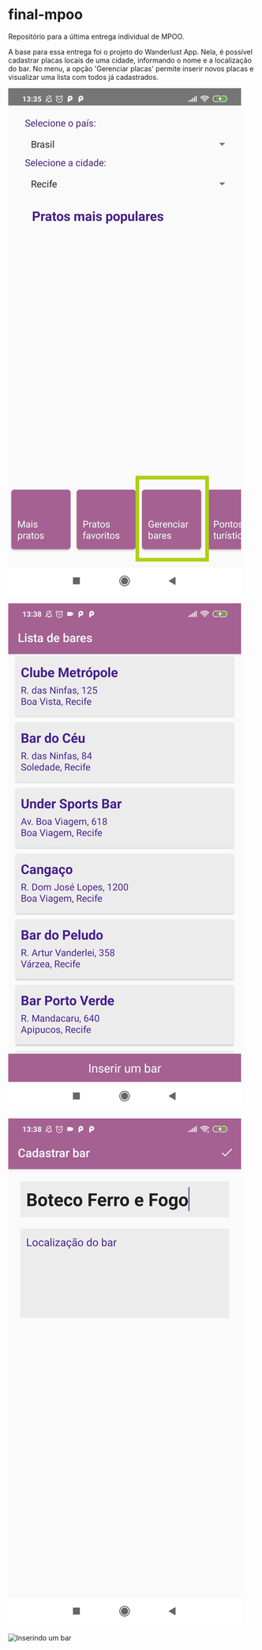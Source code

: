 # final-mpoo
Repositório para a última entrega individual de MPOO.

A base para essa entrega foi o projeto do Wanderlust App.
Nela, é possível cadastrar placas locais de uma cidade, informando o nome e a localização do bar.
No menu, a opção 'Gerenciar placas' permite inserir novos placas e visualizar uma lista com todos já cadastrados.

![A nova opção no menu](screenshots-app/IMG_20191123_134437.jpg)

![Exibindo a lista](screenshots-app/Screenshot_2019-11-23-13-38-04-005_br.ufrpe.wanderlustapp.jpg)

![Formulário de inserção](screenshots-app/Screenshot_2019-11-23-13-38-26-275_br.ufrpe.wanderlustapp.jpg)

![Inserindo um bar](screenshots-app/insert-bar.gif)
